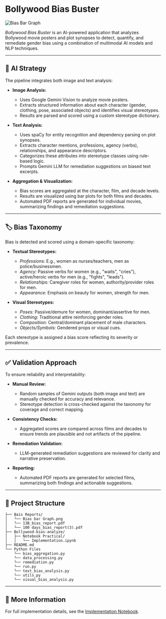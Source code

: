 # Bollywood Bias Buster

![Bias Bar Graph](Bais%20Reports/Bias%20bar%20Graph.png)

_Bollywood Bias Buster_ is an AI-powered application that analyzes Bollywood movie posters and plot synopses to detect, quantify, and remediate gender bias using a combination of multimodal AI models and NLP techniques.

---

## 🚀 AI Strategy

The pipeline integrates both image and text analysis:

- **Image Analysis:**  
  - Uses Google Gemini Vision to analyze movie posters.
  - Extracts structured information about each character (gender, clothing, pose, associated objects) and identifies visual stereotypes.
  - Results are parsed and scored using a custom stereotype dictionary.

- **Text Analysis:**  
  - Uses spaCy for entity recognition and dependency parsing on plot synopses.
  - Extracts character mentions, professions, agency (verbs), relationships, and appearance descriptors.
  - Categorizes these attributes into stereotype classes using rule-based logic.
  - Prompts Gemini LLM for remediation suggestions on biased text excerpts.

- **Aggregation & Visualization:**  
  - Bias scores are aggregated at the character, film, and decade levels.
  - Results are visualized using bar plots for both films and decades.
  - Automated PDF reports are generated for individual movies, summarizing findings and remediation suggestions.

---

## 🏷️ Bias Taxonomy

Bias is detected and scored using a domain-specific taxonomy:

- **Textual Stereotypes:**
  - *Professions:* E.g., women as nurses/teachers, men as police/businessmen.
  - *Agency:* Passive verbs for women (e.g., "waits", "cries"), active/heroic verbs for men (e.g., "fights", "leads").
  - *Relationships:* Caregiver roles for women, authority/provider roles for men.
  - *Appearance:* Emphasis on beauty for women, strength for men.

- **Visual Stereotypes:**
  - *Poses:* Passive/demure for women, dominant/assertive for men.
  - *Clothing:* Traditional attire reinforcing gender roles.
  - *Composition:* Central/dominant placement of male characters.
  - *Objects/Symbols:* Gendered props or visual cues.

Each stereotype is assigned a bias score reflecting its severity or prevalence.

---

## ✅ Validation Approach

To ensure reliability and interpretability:

- **Manual Review:**  
  - Random samples of Gemini outputs (both image and text) are manually checked for accuracy and relevance.
  - Stereotype detection is cross-checked against the taxonomy for coverage and correct mapping.

- **Consistency Checks:**  
  - Aggregated scores are compared across films and decades to ensure trends are plausible and not artifacts of the pipeline.

- **Remediation Validation:**  
  - LLM-generated remediation suggestions are reviewed for clarity and narrative preservation.

- **Reporting:**  
  - Automated PDF reports are generated for selected films, summarizing both findings and actionable suggestions.

---

## 📂 Project Structure

```
├── Bais Reports/
│   └── Bias bar Graph.png
│   └── 13B_bias_report.pdf
│   └── 100 days_bias_report(3).pdf
├── Bollywood-bias-analyze/
│   ├── Notebook Practical/
│   │   └── Implementation.ipynb
├── README.md
└── Python Files 
    └── bias_aggregation.py
    └── data_processing.py
    └── remediation.py
    └── run.py
    └── text_bias_analysis.py
    └── utils.py
    └── visual_bias_analysis.py
```

---

## 📖 More Information

For full implementation details, see the [Implementation Notebook](Notebook%20Practical/Implementation.ipynb).

